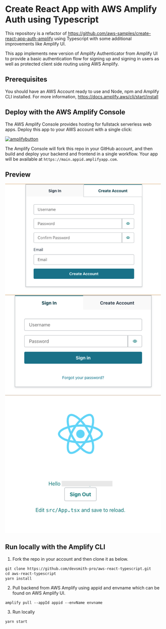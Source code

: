 # Create React App with AWS Amplify Auth using Typescript

This repository is a refactor of https://github.com/aws-samples/create-react-app-auth-amplify using Typescript with some additional improvements like Amplify UI.

This app implements new version of Amplify Authenticator from Amplify UI to provide a basic authentication flow for signing up and signing in users as well as protected client side routing using AWS Amplify.

## Prerequisites

You should have an AWS Account ready to use and Node, npm and Amplify CLI installed. For more information, https://docs.amplify.aws/cli/start/install

## Deploy with the AWS Amplify Console

The AWS Amplify Console provides hosting for fullstack serverless web apps. Deploy this app to your AWS account with a single click:

[![amplifybutton](https://oneclick.amplifyapp.com/button.svg)](https://console.aws.amazon.com/amplify/home#/deploy?repo=https://github.com/aws-samples/create-react-app-amplify-auth-typescript)

The Amplify Console will fork this repo in your GitHub account, and then build and deploy your backend and frontend in a single workflow. Your app will be available at `https://main.appid.amplifyapp.com`.

## Preview

<img src="assets/create-account.png" width="600"/>
<img src="assets/signin.png" width="600"/>
<img src="assets/home.png" width="600"/>

## Run locally with the Amplify CLI

1. Fork the repo in your account and then clone it as below.

```
git clone https://github.com/devsmith-pro/aws-react-typescript.git
cd aws-react-typescript
yarn install
```

2. Pull backend from AWS Amplify using appid and envname which can be found on AWS Amplify UI.

```
amplify pull --appId appid --envName envname
```

3. Run locally

```
yarn start
```
